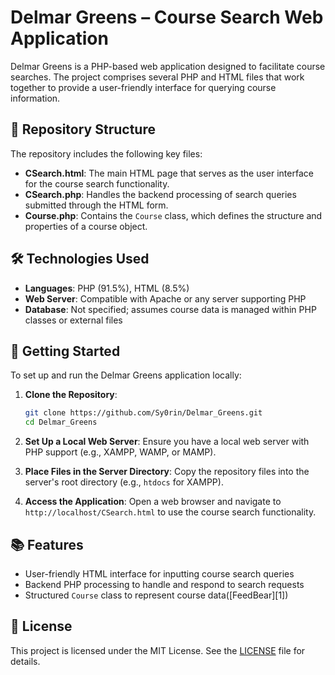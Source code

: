 # Delmar Greens – Course Search Web Application

Delmar Greens is a PHP-based web application designed to facilitate course searches. The project comprises several PHP and HTML files that work together to provide a user-friendly interface for querying course information.

## 📁 Repository Structure

The repository includes the following key files:

* **CSearch.html**: The main HTML page that serves as the user interface for the course search functionality.
* **CSearch.php**: Handles the backend processing of search queries submitted through the HTML form.
* **Course.php**: Contains the `Course` class, which defines the structure and properties of a course object.

## 🛠️ Technologies Used

* **Languages**: PHP (91.5%), HTML (8.5%)
* **Web Server**: Compatible with Apache or any server supporting PHP
* **Database**: Not specified; assumes course data is managed within PHP classes or external files

## 🚀 Getting Started

To set up and run the Delmar Greens application locally:

1. **Clone the Repository**:

   ```bash
   git clone https://github.com/Sy0rin/Delmar_Greens.git
   cd Delmar_Greens
   ```



2. **Set Up a Local Web Server**:
   Ensure you have a local web server with PHP support (e.g., XAMPP, WAMP, or MAMP).

3. **Place Files in the Server Directory**:
   Copy the repository files into the server's root directory (e.g., `htdocs` for XAMPP).

4. **Access the Application**:
   Open a web browser and navigate to `http://localhost/CSearch.html` to use the course search functionality.

## 📚 Features

* User-friendly HTML interface for inputting course search queries
* Backend PHP processing to handle and respond to search requests
* Structured `Course` class to represent course data([FeedBear][1])

## 📄 License

This project is licensed under the MIT License. See the [LICENSE](LICENSE) file for details.
